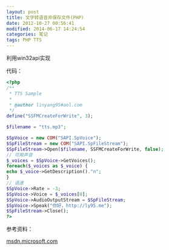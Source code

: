 ```yaml
---
layout: post
title: 文字转语音并保存文件(PHP)
date: 2012-10-27 00:56:41
modified: 2014-06-17 14:24:54
categories: 笔记
tags: PHP TTS
---
```


利用win32api实现

代码：

```php
<?php
/**
 * TTS Sample
 *
 * @author linyang95#aol.com
 */
define("SSFMCreateForWrite", 3);

$filename = "tts.mp3";

$SpVoice = new COM("SAPI.SpVoice");
$SpFileStream = new COM("SAPI.SpFileStream");
$SpFileStream->Open($filename, SSFMCreateForWrite, false);
// 可用声音
$_voices = $SpVoice->GetVoices();
foreach($_voices as $_voice) {
echo $_voice->GetDescription()."n";
}
// 语速
$SpVoice->Rate = -3;
$SpVoice->Voice = $_voices[0];
$SpVoice->AudioOutputStream = $SpFileStream;
$SpVoice->Speak("你好，http://ly95.me");
$SpFileStream->Close();
?>
```
 
参考资料：

[msdn.microsoft.com](http://msdn.microsoft.com/en-us/library/ms723602(v=vs.85).aspx)

